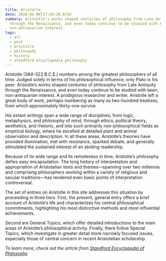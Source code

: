 ```yaml
---
title: Aristotle
date: 2020-05-06T17:03:28.674Z
summary: Aristotle’s works shaped centuries of philosophy from Late Antiquity
  through the Renaissance, and even today continue to be studied with keen,
  non-antiquarian interest.
tags:
  - all
  - post
  - aristotle
  - philosophy
  - history
  - standford encyclopedia philosophy
---
```

Aristotle (384–322 B.C.E.) numbers among the greatest philosophers of all time. Judged solely in terms of his philosophical influence, only Plato is his peer: Aristotle’s works shaped centuries of philosophy from Late Antiquity through the Renaissance, and even today continue to be studied with keen, non-antiquarian interest. A prodigious researcher and writer, Aristotle left a great body of work, perhaps numbering as many as two-hundred treatises, from which approximately thirty-one survive.

His extant writings span a wide range of disciplines, from logic, metaphysics, and philosophy of mind, through ethics, political theory, aesthetics, and rhetoric, and into such primarily non-philosophical fields as empirical biology, where he excelled at detailed plant and animal observation and description. In all these areas, Aristotle’s theories have provided illumination, met with resistance, sparked debate, and generally stimulated the sustained interest of an abiding readership.

Because of its wide range and its remoteness in time, Aristotle’s philosophy defies easy encapsulation. The long history of interpretation and appropriation of Aristotelian texts and themes—spanning over two millennia and comprising philosophers working within a variety of religious and secular traditions—has rendered even basic points of interpretation controversial. 

The set of entries on Aristotle in this site addresses this situation by proceeding in three tiers. First, the present, general entry offers a brief account of Aristotle’s life and characterizes his central philosophical commitments, highlighting his most distinctive methods and most influential achievements. 

Second are General Topics, which offer detailed introductions to the main areas of Aristotle’s philosophical activity. Finally, there follow Special Topics, which investigate in greater detail more narrowly focused issues, especially those of central concern in recent Aristotelian scholarship. 

_To learn more, check out the article from [Standford Encyclopedia of Philosophy](https://plato.stanford.edu/entries/aristotle/)_